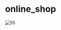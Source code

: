 # online_shop

![55](https://user-images.githubusercontent.com/13545575/40808368-8d1319e0-652f-11e8-8948-30f5ff29f7dc.PNG)
